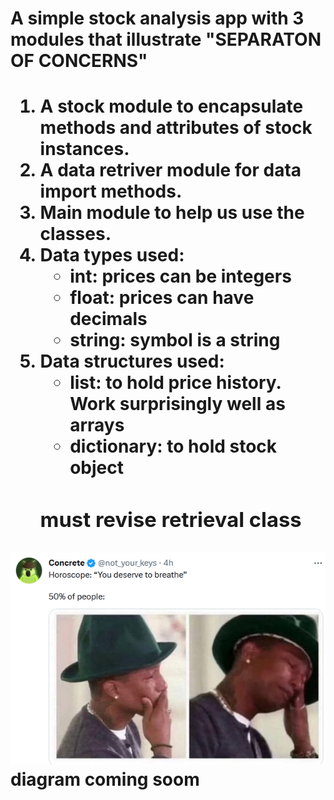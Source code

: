 <h1>A simple stock analysis app with 3 modules that illustrate "SEPARATON OF CONCERNS"<h1>



1. A stock module to encapsulate methods and attributes of stock instances.
2. A data retriver module for  data import methods. 
3. Main module to help us use the classes. 
4. Data types used: 
    <ul>
    <li>int: prices can be integers</li>
    <li>float: prices can have decimals</li>
    <li>string: symbol is a string</li>
    </ul>
5. Data structures used:
    <ul>
    <li>list: to hold price history. Work surprisingly well as arrays</li>
    <li>dictionary: to hold stock object</li>
    </ul> 
    <h3>must revise retrieval class</h3>
<img src ="horoscope.PNG">diagram coming soom</img>